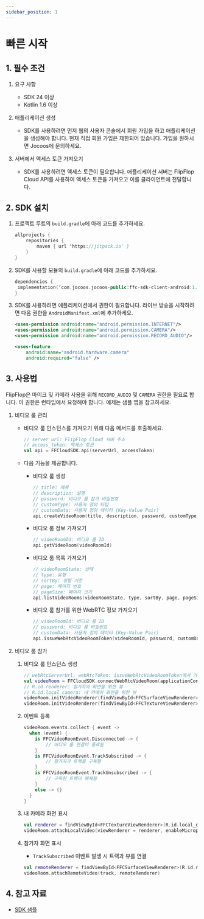 ```yaml
---
sidebar_position: 1
---
```


# 빠른 시작

## 1. 필수 조건

1. 요구 사항
   * SDK 24 이상
   * Kotlin 1.6 이상

2. 애플리케이션 생성
   * SDK를 사용하려면 먼저 웹의 사용자 콘솔에서 회원 가입을 하고 애플리케이션을 생성해야 합니다. 현재 직접 회원 가입은 제한되어 있습니다. 가입을 원하시면 Jocoos에 문의하세요.

3. 서버에서 액세스 토큰 가져오기
   * SDK를 사용하려면 액세스 토큰이 필요합니다. 애플리케이션 서버는 FlipFlop Cloud API를 사용하여 액세스 토큰을 가져오고 이를 클라이언트에 전달합니다.

## 2. SDK 설치

1. 프로젝트 루트의 `build.gradle`에 아래 코드를 추가하세요.

   ```kotlin
   allprojects {
       repositories {
           maven { url 'https://jitpack.io' }
       }
   }
   ```

2. SDK를 사용할 모듈의 `build.gradle`에 아래 코드를 추가하세요.

   ```kotlin
   dependencies {
    implementation(‘com.jocoos.jocoos-public:ffc-sdk-client-android:1.1.3’)
   }
   ```

3. SDK를 사용하려면 애플리케이션에서 권한이 필요합니다. 라이브 방송을 시작하려면 다음 권한을 `AndroidManifest.xml`에 추가하세요.

   ```xml
   <uses-permission android:name="android.permission.INTERNET"/>
   <uses-permission android:name="android.permission.CAMERA"/>
   <uses-permission android:name="android.permission.RECORD_AUDIO"/>

   <uses-feature
       android:name="android.hardware.camera"
       android:required="false" />
   ```

## 3. 사용법

FlipFlop은 마이크 및 카메라 사용을 위해 `RECORD_AUDIO` 및 `CAMERA` 권한을 필요로 합니다. 이 권한은 런타임에서 요청해야 합니다. 예제는 샘플 앱을 참고하세요.

1. 비디오 룸 관리
   * 비디오 룸 인스턴스를 가져오기 위해 다음 메서드를 호출하세요.

        ```kotlin
        // server_url: FlipFlop Cloud 서버 주소
        // access_token: 액세스 토큰
        val api = FFCloudSDK.api(serverUrl, accessToken)
        ```

   * 다음 기능을 제공합니다.
     * 비디오 룸 생성
  
       ```kotlin
       // title: 제목
       // description: 설명
       // password: 비디오 룸 참가 비밀번호
       // customType: 사용자 정의 타입
       // customData: 사용자 정의 데이터 (Key-Value Pair)
       api.createVideoRoom(title, description, password, customType, customData)
       ```

     * 비디오 룸 정보 가져오기

       ```kotlin
       // videoRoomId: 비디오 룸 ID
       api.getVideoRoom(videoRoomId)
       ```

     * 비디오 룸 목록 가져오기

       ```kotlin
       // videoRoomState: 상태
       // type: 유형
       // sortBy: 정렬 기준
       // page: 페이지 번호
       // pageSize: 페이지 크기
       api.listVideoRooms(videoRoomState, type, sortBy, page, pageSize)
       ```

     * 비디오 룸 참가를 위한 WebRTC 정보 가져오기

       ```kotlin
       // videoRoomId: 비디오 룸 ID
       // password: 비디오 룸 비밀번호
       // customData: 사용자 정의 데이터 (Key-Value Pair)
       api.issueWebRtcVideoRoomToken(videoRoomId, password, customData)
       ```

2. 비디오 룸 참가
   1. 비디오 룸 인스턴스 생성
  
      ```kotlin
      // webRtcServerUrl, webRtcToken: issueWebRtcVideoRoomToken에서 가져온 값
      val videoRoom = FFCloudSDK.connectWebRtcVideoRoom(applicationContext, webRtcServerUrl, webRtcToken)
      // R.id.renderer: 참가자의 화면을 위한 뷰
      // R.id.local_camera: 내 카메라 화면을 위한 뷰
      videoRoom.initVideoRenderer(findViewById<FFCSurfaceViewRenderer>(R.id.renderer))
      videoRoom.initVideoRenderer(findViewById<FFCTextureViewRenderer>(R.id.local_camera))
      ```

   2. 이벤트 등록
  
      ```kotlin
      videoRoom.events.collect { event ->
        when (event) {
          is FFCVideoRoomEvent.Disconnected -> {
              // 비디오 룸 연결이 종료됨
          }
          is FFCVideoRoomEvent.TrackSubscribed -> {
              // 참가자가 트랙을 구독함
          }
          is FFCVideoRoomEvent.TrackUnsubscribed -> {
              // 구독한 트랙이 해제됨
          }
          else -> {}
        }
      }
      ```

   3. 내 카메라 화면 표시

      ```kotlin
      val renderer = findViewById<FFCTextureViewRenderer>(R.id.local_camera)
      videoRoom.attachLocalVideo(viewRenderer = renderer, enableMicrophone = false, enableCamera = true)
      ```

   4. 참가자 화면 표시
      * `TrackSubscribed` 이벤트 발생 시 트랙과 뷰를 연결

      ```kotlin
      val remoteRenderer = findViewById<FFCSurfaceViewRenderer>(R.id.renderer)
      videoRoom.attachRemoteVideo(track, remoteRenderer)
      ```

## 4. 참고 자료

* [SDK 샘플](https://github.com/jocoos-public/ffc-sdk-client-android-sample)
